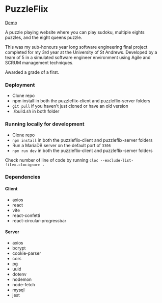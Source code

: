 # PuzzleFlix

[Demo](https://puzzleflix.vanaj.io)

A puzzle playing website where you can play sudoku, multiple eights puzzles, and the eight queens puzzle.

This was my sub-honours year long software engineering final project completed for my 3rd year at the University of St Andrews.
Developed by a team of 5 in a simulated software engineer environment using Agile and SCRUM management techniques.

Awarded a grade of a first.

### Deployment

-   Clone repo 
-   npm install in both the puzzleflix-client and puzzleflix-server folders
-   `git pull` if you haven't just cloned or have an old version
-   ./build.sh in both folder


### Running locally for development

-   Clone repo
-   `npm install` in both the puzzleflix-client and puzzleflix-server folders
-   Run a MariaDB server on the default port of `3306`
-   `npm run dev` in both the puzzleflix-client and puzzleflix-server folders

Check number of line of code by running `cloc --exclude-list-file=.clocignore .`

### Dependencies

#### Client

-   axios
-   react
-   vite
-   react-confetti
-   react-circular-progressbar

#### Server

-   axios
-   bcrypt
-   cookie-parser
-   cors
-   pg
-   uuid
-   dotenv
-   nodemon
-   node-fetch
-   mysql
-   jest
